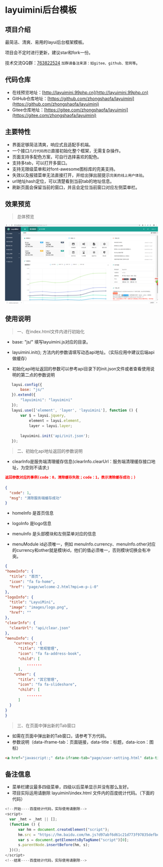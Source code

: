 layuimini后台模板
===============
## 项目介绍
最简洁、清爽、易用的layui后台框架模板。

项目会不定时进行更新，建议star和fork一份。

技术交流QQ群：[763822524](https://jq.qq.com/?_wv=1027&k=5JRGVfe) `加群请备注来源：如gitee、github、官网等`。

## 代码仓库
 * 在线预览地址：[http://layuimini.99php.cn](http://layuimini.99php.cn)
 * GitHub仓库地址：[https://github.com/zhongshaofa/layuimini](https://github.com/zhongshaofa/layuimini)
 * Gitee仓库地址：[https://gitee.com/zhongshaofa/layuimini](https://gitee.com/zhongshaofa/layuimini)

## 主要特性
* 界面足够简洁清爽，响应式且适配手机端。
* 一个接口`几行代码而已`直接初始化整个框架，无需复杂操作。
* 页面支持多配色方案，可自行选择喜欢的配色。
* 支持多tab，可以打开多窗口。
* 支持无限级菜单和对font-awesome图标库的完美支持。
* 失效以及报错菜单无法直接打开，并给出弹出层提示`完美的线上用户体验`。
* url地址hash定位，可以清楚看到当前tab的地址信息。
* 刷新页面会保留当前的窗口，并且会定位当前窗口对应左侧菜单栏。


## 效果预览
> 总体预览

![Image text](./images/home.png)

## 使用说明

> 一、在index.html文件内进行初始化

 * base: "js/"  填写layuimini.js对应的目录。

 * layuimini.init();  方法内的参数请填写动态api地址。（实际应用中建议后端api做缓存）

 * 初始化api地址返回的参数可以参考api目录下的init.json文件或者查看使用说明的第二点的参数说明

 ``` js
    layui.config({
        base: "js/"
    }).extend({
        "layuimini": "layuimini"
    });
    layui.use(['element', 'layer', 'layuimini'], function () {
        var $ = layui.jquery,
            element = layui.element,
            layer = layui.layer;

        layuimini.init('api/init.json');
    });
 ```
 
 > 二、初始化api地址返回的参数说明
 
 * clearInfo是服务端清理缓存信息(clearInfo.clearUrl：服务端清理缓存接口地址，为空则不请求;)
 
  ``` json
  返回参数对应的事例(code：0，清除缓存失败；code：1，表示清除缓存成功；)
  
  {
    "code": 1,
    "msg": "清除服务端缓存成功"
  }
   ```
 
 * homeInfo 是首页信息
 
 * logoInfo 是logo信息
 
 * menuInfo 是头部模块和左侧菜单对应的信息
 
 * menuModule id必须唯一，例如 menuInfo.currency、menuInfo.other对应的currency和other就是模块id，他们的值必须唯一，否则模块切换会有冲突。
 
  ``` json
{
  "homeInfo": {
    "title": "首页",
    "icon": "fa fa-home",
    "href": "page/welcome-2.html?mpi=m-p-i-0"
  },
  "logoInfo": {
    "title": "LayuiMini",
    "image": "images/logo.png",
    "href": ""
  },
  "clearInfo": {
    "clearUrl": "api/clear.json"
  },
  "menuInfo": {
      "currency": {
        "title": "常规管理",
        "icon": "fa fa-address-book",
        "child": [
            .......
        ],
      "other": {
        "title": "其它管理",
        "icon": "fa fa-slideshare",
        "child": [
            .......
        ]
    }
  }
}
  ```
  
> 三、在页面中弹出新的Tab窗口
   
 * 如需在页面中弹出新的Tab窗口，请参考下方代码。
  * 参数说明（data-iframe-tab：页面链接，data-title：标题，data-icon：图标）
``` html
<a href="javascript:;" data-iframe-tab="page/user-setting.html" data-title="基本资料" data-icon="fa fa-gears">基本资料</a>
 ```
   
  ## 备注信息
  * 菜单栏建议最多四级菜单，四级以后菜单显示并没有那么友好。
  * 项目实际运用请删除 layuimini\index.html 文件内的百度统计代码。（下面的代码）
  
  ``` js
<!--开始----百度统计代码，实际使用请删除-->
<script>
    var _hmt = _hmt || [];
    (function () {
        var hm = document.createElement("script");
        hm.src = "https://hm.baidu.com/hm.js?d97abf6d61c21d773f97835defbdef4e";
        var s = document.getElementsByTagName("script")[0];
        s.parentNode.insertBefore(hm, s);
    })();
</script>
<!--结束----百度统计代码，实际使用请删除-->
   ```
 
   